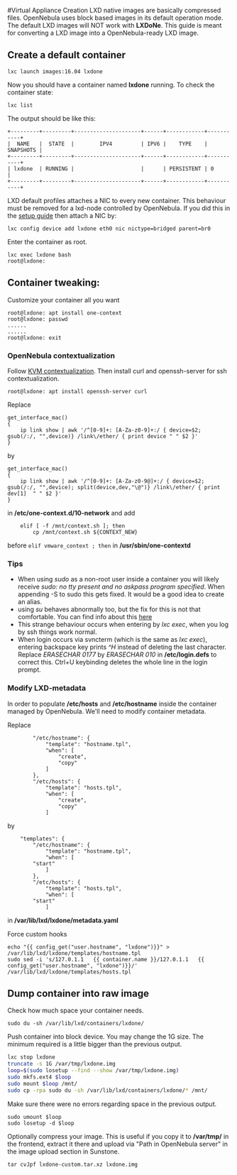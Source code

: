 #Virtual Appliance Creation
LXD native images are basically compressed files. OpenNebula uses block based images in its default operation mode. The default LXD images will NOT work with **LXDoNe**. This guide is meant for converting a LXD image into a OpenNebula-ready LXD image.

## Create a default container

```
lxc launch images:16.04 lxdone
```

Now you should have a container named **lxdone** running. To check the container state: 

```
lxc list
```

The output should be like this:

```
+---------+---------+---------------------+------+------------+-----------+
|  NAME   |  STATE  |        IPV4         | IPV6 |    TYPE    | SNAPSHOTS |
+---------+---------+---------------------+------+------------+-----------+
| lxdone  | RUNNING |                     |      | PERSISTENT | 0         |
+---------+---------+---------------------+------+------------+-----------+
```

LXD default profiles attaches a NIC to every new container. This behaviour must be removed for a lxd-node controlled by OpenNebula. If you did this in the [setup guide](Setup.md) then attach a NIC by: 

```
lxc config device add lxdone eth0 nic nictype=bridged parent=br0
```

Enter the container as root.

```
lxc exec lxdone bash 
root@lxdone:
```

## Container tweaking:
Customize your container all you want

```
root@lxdone: apt install one-context
root@lxdone: passwd 
......
......
root@lxdone: exit
```

### OpenNebula contextualization
Follow [KVM contextualization](link). Then install curl and openssh-server for ssh contextualization.

```
root@lxdone: apt install openssh-server curl
```

Replace 

```
get_interface_mac()
{
    ip link show | awk '/^[0-9]+: [A-Za-z0-9]+:/ { device=$2; gsub(/:/, "",device)} /link\/ether/ { print device " " $2 }'
}
```

by 

```
get_interface_mac()
{
    ip link show | awk '/^[0-9]+: [A-Za-z0-9@]+:/ { device=$2; gsub(/:/, "",device); split(device,dev,"\@")} /link\/ether/ { print dev[1]  " " $2 }'
}
```

in **/etc/one-context.d/10-network** and add 

```
    elif [ -f /mnt/context.sh ]; then
        cp /mnt/context.sh ${CONTEXT_NEW}
```

before ```elif vmware_context ; then``` in **/usr/sbin/one-contextd**

### Tips
- When using *sudo* as a non-root user inside a container you will likely receive *sudo: no tty present and no askpass program specified*. When appending -S to sudo this gets fixed. It would be a good idea to create an alias.
- using *su* behaves abnormally too, but the fix for this is not that comfortable. You can find info about this [here](<!-- link a stgraber + dann1 -->)
- This strange behaviour occurs when entering by *lxc exec*, when you log by ssh things work normal.
- When login occurs via svncterm (which is the same as *lxc exec*), entering backspace key prints *^H* instead of deleting the last character. Replace *ERASECHAR       0177* by *ERASECHAR       010* in **/etc/login.defs** to correct this. Ctrl+U keybinding deletes the whole line in the login prompt.

### Modify LXD-metadata
In order to populate **/etc/hosts** and **/etc/hostname** inside the container managed by OpenNebula. We'll need to modify container metadata.

Replace 

```
        "/etc/hostname": {
            "template": "hostname.tpl",
            "when": [
                "create",
                "copy"
            ]
        },
        "/etc/hosts": {
            "template": "hosts.tpl",
            "when": [
                "create",
                "copy"
            ]
```

by 

```
    "templates": {
        "/etc/hostname": {
            "template": "hostname.tpl",
            "when": [
        "start"
            ]
        },
        "/etc/hosts": {
            "template": "hosts.tpl",
            "when": [
        "start"
            ]
```

in **/var/lib/lxd/lxdone/metadata.yaml**

Force custom hooks

```
echo "{{ config_get("user.hostname", "lxdone")}}" > /var/lib/lxd/lxdone/templates/hostname.tpl
sudo sed -i 's/127.0.1.1   {{ container.name }}/127.0.1.1   {{ config_get("user.hostname", "lxdone")}}/' /var/lib/lxd/lxdone/templates/hosts.tpl
```

## Dump container into raw image

Check how much space your container needs.

```
sudo du -sh /var/lib/lxd/containers/lxdone/
```

Push container into block device. You may change the 1G size. The minimum required is a little bigger than the previous output.

```bash
lxc stop lxdone
truncate -s 1G /var/tmp/lxdone.img
loop=$(sudo losetup --find --show /var/tmp/lxdone.img)
sudo mkfs.ext4 $loop
sudo mount $loop /mnt/
sudo cp -rpa sudo du -sh /var/lib/lxd/containers/lxdone/* /mnt/
```

Make sure there were no errors regarding space in the previous output.

```
sudo umount $loop
sudo losetup -d $loop
```

Optionally compress your image. This is useful if you copy it to **/var/tmp/** in the frontend, extract it there and upload via "Path in OpenNebula server" in the image upload section in Sunstone.

```
tar cvJpf lxdone-custom.tar.xz lxdone.img
```